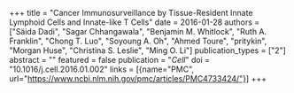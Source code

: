 +++
title = "Cancer Immunosurveillance by Tissue-Resident Innate Lymphoid Cells and Innate-like T Cells"
date = 2016-01-28
authors = ["Säida Dadi", "Sagar Chhangawala", "Benjamin M. Whitlock", "Ruth A. Franklin", "Chong T. Luo", "Soyoung A. Oh", "Ahmed Toure", "pritykin", "Morgan Huse", "Christina S. Leslie", "Ming O. Li"]
publication_types = ["2"]
abstract = ""
featured = false
publication = "*Cell*"
doi = "10.1016/j.cell.2016.01.002"
links = [{name="PMC", url="https://www.ncbi.nlm.nih.gov/pmc/articles/PMC4733424/"}]
+++

